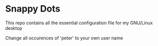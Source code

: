 # Snappy Dots

This repo contains all the essential configuration file for my GNU/Linux desktop

Change all occurences of 'peter' to your own user name

